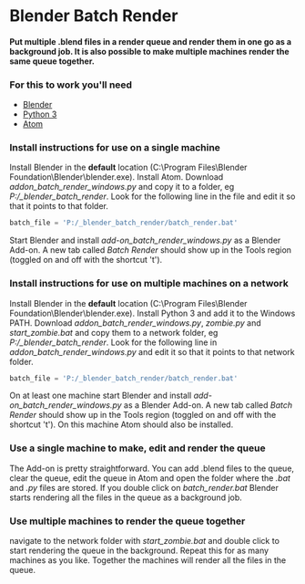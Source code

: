 # Blender Batch Render

#### Put multiple .blend files in a render queue and render them in one go as a background job. It is also possible to make multiple machines render the same queue together.

### For this to work you'll need
- [Blender](https://www.blender.org) 
- [Python 3](https://www.python.org)
- [Atom](https://atom.io)

### Install instructions for use on a single machine

Install Blender in the **default** location (C:\Program Files\Blender Foundation\Blender\blender.exe). Install Atom. Download *addon_batch_render_windows.py* and copy it to a folder, eg *P:/_blender_batch_render*. Look for the following line in the file  and edit it so that it points to that folder.
```python
batch_file = 'P:/_blender_batch_render/batch_render.bat'
```
Start Blender and install *add-on_batch_render_windows.py* as a Blender Add-on. A new tab called *Batch Render* should show up in the Tools region (toggled on and off with the shortcut 't'). 

### Install instructions for use on multiple machines on a network

Install Blender in the **default** location (C:\Program Files\Blender Foundation\Blender\blender.exe).
Install Python 3 and add it to the Windows PATH. Download *addon_batch_render_windows.py*, *zombie.py* and *start_zombie.bat* and copy them to a network folder, eg *P:/_blender_batch_render*. Look for the following line in *addon_batch_render_windows.py*  and edit it so that it points to that network folder.
```python
batch_file = 'P:/_blender_batch_render/batch_render.bat'
```
On at least one machine start Blender and install *add-on_batch_render_windows.py* as a Blender Add-on. A new tab called *Batch Render* should show up in the Tools region (toggled on and off with the shortcut 't'). On this machine Atom should also be installed.

### Use a single machine to make, edit and render the queue

The Add-on is pretty straightforward. You can add .blend files to the queue, clear the queue, edit the queue in Atom and open the folder where the *.bat* and *.py* files are stored. If you double click on *batch_render.bat* Blender starts rendering all the files in the queue as a background job.  

### Use multiple machines to render the queue together

navigate to the network folder with *start_zombie.bat* and double click to start rendering the queue in the background. Repeat this for as many machines as you like. Together the machines will render all the files in the queue.
